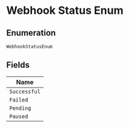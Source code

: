
# Webhook Status Enum

## Enumeration

`WebhookStatusEnum`

## Fields

| Name |
|  --- |
| `Successful` |
| `Failed` |
| `Pending` |
| `Paused` |

